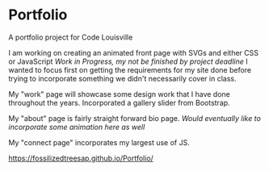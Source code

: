 # Portfolio
A portfolio project for Code Louisville

I am working on creating an animated front page with SVGs and either CSS or JavaScript *Work in Progress, my not be finished by project deadline* I wanted to focus first on getting the requirements for my site done before trying to incorporate something we didn't necessarily cover in class. 

My "work" page will showcase some design work that I have done throughout the years.
Incorporated a gallery slider from Bootstrap.

My "about" page is fairly straight forward bio page. *Would eventually like to incorporate some animation here as well*

My "connect page" incorporates my largest use of JS.

https://fossilizedtreesap.github.io/Portfolio/
